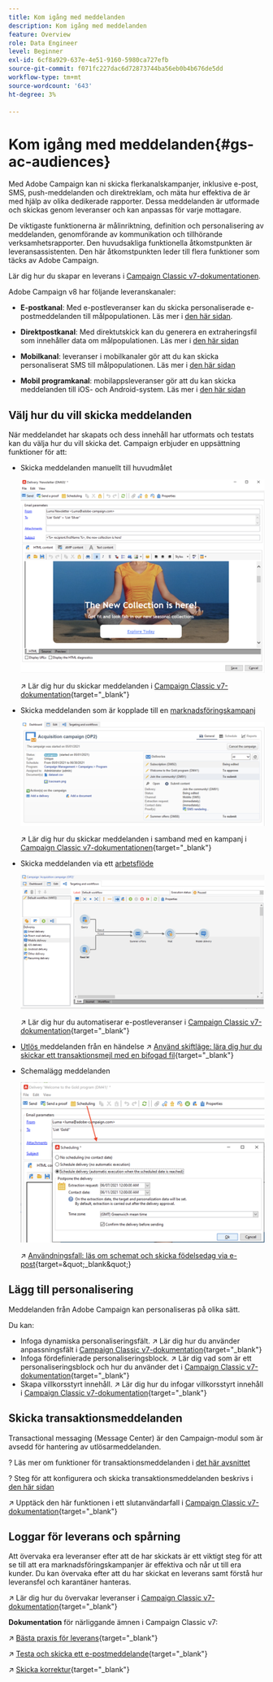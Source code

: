 ```yaml
---
title: Kom igång med meddelanden
description: Kom igång med meddelanden
feature: Overview
role: Data Engineer
level: Beginner
exl-id: 6cf8a929-637e-4e51-9160-5980ca727efb
source-git-commit: f071fc227dac6d72873744ba56eb0b4b676de5dd
workflow-type: tm+mt
source-wordcount: '643'
ht-degree: 3%

---
```


# Kom igång med meddelanden{#gs-ac-audiences}

Med Adobe Campaign kan ni skicka flerkanalskampanjer, inklusive e-post, SMS, push-meddelanden och direktreklam, och mäta hur effektiva de är med hjälp av olika dedikerade rapporter. Dessa meddelanden är utformade och skickas genom leveranser och kan anpassas för varje mottagare.

De viktigaste funktionerna är målinriktning, definition och personalisering av meddelanden, genomförande av kommunikation och tillhörande verksamhetsrapporter. Den huvudsakliga funktionella åtkomstpunkten är leveransassistenten. Den här åtkomstpunkten leder till flera funktioner som täcks av Adobe Campaign.

Lär dig hur du skapar en leverans i [Campaign Classic v7-dokumentationen](https://experienceleague.adobe.com/docs/campaign-classic/using/sending-messages/key-steps-when-creating-a-delivery/steps-about-delivery-creation-steps.html).

Adobe Campaign v8 har följande leveranskanaler:

* **E-postkanal**: Med e-postleveranser kan du skicka personaliserade e-postmeddelanden till målpopulationen. Läs mer i [den här sidan](../send/email.md).

* **Direktpostkanal**: Med direktutskick kan du generera en extraheringsfil som innehåller data om målpopulationen.  Läs mer i [den här sidan](../send/direct-mail.md)

* **Mobilkanal**: leveranser i mobilkanaler gör att du kan skicka personaliserat SMS till målpopulationen.  Läs mer i [den här sidan](../send/sms.md)

* **Mobil programkanal**: mobilappsleveranser gör att du kan skicka meddelanden till iOS- och Android-system.  Läs mer i [den här sidan](../send/push.md)

<!--
* **LINE channel**: LINE deliveries let you send messages on LINE, an instant messaging application available on all smartphones. Learn more in [this page](../send/line.md)
-->

## Välj hur du vill skicka meddelanden

När meddelandet har skapats och dess innehåll har utformats och testats kan du välja hur du vill skicka det. Campaign erbjuder en uppsättning funktioner för att:

* Skicka meddelanden manuellt till huvudmålet

   ![](assets/send-email.png)

   ↗️ Lär dig hur du skickar meddelanden i [Campaign Classic v7-dokumentation](https://experienceleague.adobe.com/docs/campaign-classic/using/sending-messages/sending-emails/sending-an-email/sending-messages.html){target=&quot;_blank&quot;}

* Skicka meddelanden som är kopplade till en [marknadsföringskampanj](campaigns.md)

   ![](assets/deliveries-in-a-campaign.png)

   ↗️ Lär dig hur du skickar meddelanden i samband med en kampanj i [Campaign Classic v7-dokumentationen](https://experienceleague.adobe.com/docs/campaign-classic/using/orchestrating-campaigns/orchestrate-campaigns/marketing-campaign-deliveries.html){target=&quot;_blank&quot;}

* Skicka meddelanden via ett [arbetsflöde](../config/workflows.md)

   ![](assets/send-in-a-wf.png)

   ↗️ Lär dig hur du automatiserar e-postleveranser i [Campaign Classic v7-dokumentation](https://experienceleague.adobe.com/docs/campaign-classic/using/automating-with-workflows/action-activities/delivery.html){target=&quot;_blank&quot;}

* [Utlös ](../send/transactional.md) meddelanden från en händelse ↗️  [Använd skiftläge: lära dig hur du skickar ett transaktionsmejl med en bifogad fil](https://experienceleague.adobe.com/docs/campaign-classic/using/transactional-messaging/transactional-email-with-attachments.html?lang=en){target=&quot;_blank&quot;}

* Schemalägg meddelanden

   ![](assets/schedule-send.png)

   ↗️ [Användningsfall: läs om schemat och skicka födelsedag via e-post](https://experienceleague.adobe.com/docs/campaign-classic/using/automating-with-workflows/use-cases/deliveries/sending-a-birthday-email.html?){target=&quot;_blank&quot;}


## Lägg till personalisering

Meddelanden från Adobe Campaign kan personaliseras på olika sätt.

Du kan:

* Infoga dynamiska personaliseringsfält.
↗️ Lär dig hur du använder anpassningsfält i [Campaign Classic v7-dokumentation](https://experienceleague.adobe.com/docs/campaign-classic/using/sending-messages/personalizing-deliveries/personalization-fields.html){target=&quot;_blank&quot;}
* Infoga fördefinierade personaliseringsblock.
↗️ Lär dig vad som är ett personaliseringsblock och hur du använder det i [Campaign Classic v7-dokumentation](https://experienceleague.adobe.com/docs/campaign-classic/using/sending-messages/personalizing-deliveries/personalization-blocks.html){target=&quot;_blank&quot;}
* Skapa villkorsstyrt innehåll.
↗️ Lär dig hur du infogar villkorsstyrt innehåll i [Campaign Classic v7-dokumentation](https://experienceleague.adobe.com/docs/campaign-classic/using/sending-messages/personalizing-deliveries/conditional-content.html){target=&quot;_blank&quot;}

## Skicka transaktionsmeddelanden

Transactional messaging (Message Center) är den Campaign-modul som är avsedd för hantering av utlösarmeddelanden.

? Läs mer om funktioner för transaktionsmeddelanden i [det här avsnittet](../dev/architecture.md#transac-msg-archi)

? Steg för att konfigurera och skicka transaktionsmeddelanden beskrivs i [den här sidan](../send/transactional.md)

↗️ Upptäck den här funktionen i ett slutanvändarfall i [Campaign Classic v7-dokumentation](https://experienceleague.adobe.com/docs/campaign-classic/using/transactional-messaging/transactional-email-with-attachments.html){target=&quot;_blank&quot;}

## Loggar för leverans och spårning

Att övervaka era leveranser efter att de har skickats är ett viktigt steg för att se till att era marknadsföringskampanjer är effektiva och når ut till era kunder. Du kan övervaka efter att du har skickat en leverans samt förstå hur leveransfel och karantäner hanteras.

↗️ Lär dig hur du övervakar leveranser i [Campaign Classic v7-dokumentation](https://experienceleague.adobe.com/docs/campaign-classic/using/sending-messages/monitoring-deliveries/about-delivery-monitoring.html#sending-messages){target=&quot;_blank&quot;}


**Dokumentation** för närliggande ämnen i Campaign Classic v7:

↗️ [Bästa praxis för leverans](https://experienceleague.adobe.com/docs/campaign-classic/using/sending-messages/key-steps-when-creating-a-delivery/delivery-bestpractices/delivery-best-practices.html){target=&quot;_blank&quot;}

↗️ [Testa och skicka ett e-postmeddelande](https://experienceleague.adobe.com/docs/campaign-classic/using/sending-messages/sending-emails/sending-an-email/sending-messages.html){target=&quot;_blank&quot;}

↗️ [Skicka korrektur](https://experienceleague.adobe.com/docs/campaign-classic/using/sending-messages/key-steps-when-creating-a-delivery/steps-validating-the-delivery.html){target=&quot;_blank&quot;}
